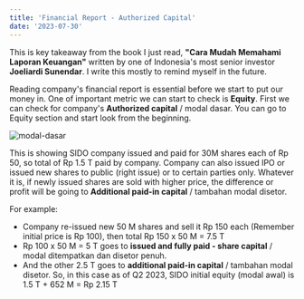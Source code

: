 ```yaml
---
title: 'Financial Report - Authorized Capital'
date: '2023-07-30'
---
```


This is key takeaway from the book I just read, **"Cara Mudah Memahami Laporan Keuangan"** written by one of Indonesia's most senior investor **Joeliardi Sunendar**. I write this mostly to remind myself in the future.

Reading company's financial report is essential before we start to put our money in. One of important metric we can start to check is **Equity**. First we can check for company's **Authorized capital** / modal dasar. You can go to Equity section and start look from the beginning.

![modal-dasar](../equity-sido.jpg)

This is showing SIDO company issued and paid for 30M shares each of Rp 50, so total of Rp 1.5 T paid by company. 
Company can also issued IPO or issued new shares to public (right issue) or to certain parties only. Whatever it is, if newly issued shares are sold with higher price, the difference or profit will be going to **Additional paid-in capital** / tambahan modal disetor.

For example:
- Company re-issued new 50 M shares and sell it Rp 150 each (Remember initial price is Rp 100), then total Rp 150 x 50 M = 7.5 T
- Rp 100 x 50 M = 5 T goes to **issued and fully paid - share capital** / modal ditempatkan dan disetor penuh. 
- And the other 2.5 T goes to **additional paid-in capital** / tambahan modal disetor.
So, in this case as of Q2 2023, SIDO initial equity (modal awal) is 1.5 T + 652 M = Rp 2.15 T
